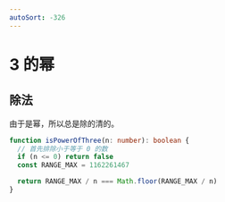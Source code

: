 ```yaml
---
autoSort: -326
---
```


# 3 的幂

## 除法

由于是幂，所以总是除的清的。

``` ts
function isPowerOfThree(n: number): boolean {
  // 首先排除小于等于 0 的数
  if (n <= 0) return false
  const RANGE_MAX = 1162261467

  return RANGE_MAX / n === Math.floor(RANGE_MAX / n)
}
```
